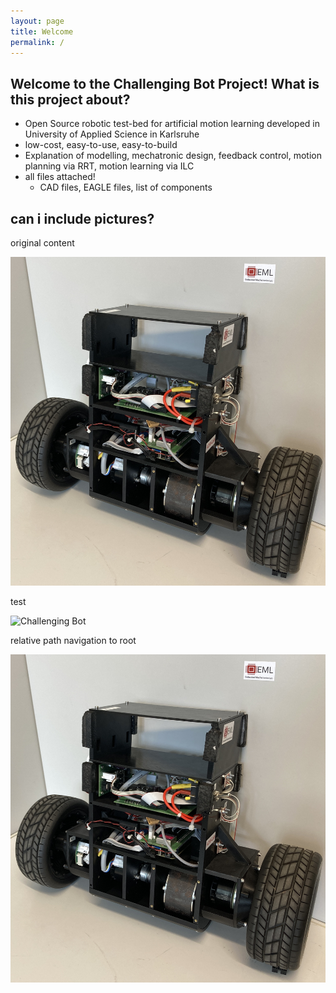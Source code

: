 ```yaml
---
layout: page
title: Welcome
permalink: /
---
```


## Welcome to the Challenging Bot Project! What is this project about? 

- Open Source robotic test-bed for artificial motion learning developed in University of Applied Science in Karlsruhe
- low-cost, easy-to-use, easy-to-build
- Explanation of modelling, mechatronic design, feedback control, motion planning via RRT, motion learning via ILC
- all files attached!
  - CAD files, EAGLE files, list of components

## can i include pictures? 

original content 

![Challenging Bot](/docs/assets/img/chabo.jpg)

test

![Challenging Bot](/assets/img/test.jpg)

relative path navigation to root

![Challenging Bot](../test.jpg)